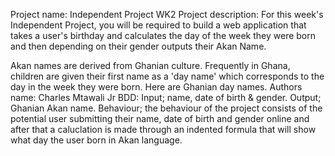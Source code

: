 Project name: Independent Project WK2
Project description: For this week's Independent Project, you will be required to build a web application that takes a user's birthday and calculates the day of the week they were born and then depending on their gender outputs their Akan Name.

Akan names are derived from Ghanian culture. Frequently in Ghana, children are given their first name as a 'day name' which corresponds to the day in the week they were born. Here are Ghanian day names.
Authors name: Charles Mtawali Jr
BDD: Input; name, date of birth & gender. Output; Ghanian Akan name. Behaviour; the behaviour of the project consists of the potential user submitting their name, date of birth and gender online and after that a caluclation is made through an indented formula that will show what day the user born in Akan language.
